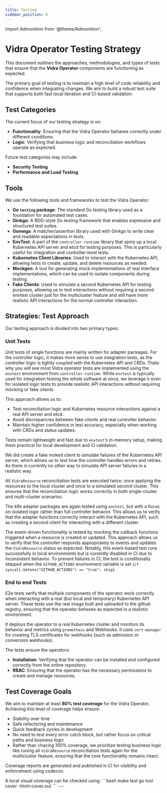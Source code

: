```yaml
---
title: Testing
sidebar_position: 6
---
```

import Admonition from '@theme/Admonition';

# Vidra Operator Testing Strategy

This document outlines the approaches, methodologies, and types of tests that ensure that the **Vidra Operator** components are functioning as expected.

The primary goal of testing is to maintain a high level of code reliability and confidence when integrating changes. We aim to build a robust test suite that supports both fast local iteration and CI-based validation.

## Test Categories

The current focus of our testing strategy is on:

- **Functionality**: Ensuring that the Vidra Operator behaves correctly under different conditions.
- **Logic**: Verifying that business logic and reconciliation workflows operate as expected.

Future test categories may include:

- **Security Testing**
- **Performance and Load Testing**

## Tools

We use the following tools and frameworks to test the Vidra Operator:

- **Go `testing` package**: The standard Go testing library used as a foundation for automated test cases.
- **Ginkgo**: A BDD-style Go testing framework that enables expressive and structured test suites.
- **Gomega**: A matcher/assertion library used with Ginkgo to write clear and readable expectations in tests.
- **EnvTest**: A part of the `controller-runtime` library that spins up a local Kubernetes API server and etcd for testing purposes. This is particularly useful for integration and controller-level tests.
- **Kubernetes Client Libraries**: Used to interact with the Kubernetes API, allowing tests to create, update, and delete resources as needed.
- **Mockgen**: A tool for generating mock implementations of real interface implementations, which can be used to isolate components during testing.
- **Fake Clients**: Used to simulate a second Kubernetes API for testing purposes, allowing us to test interactions without requiring a second envtest cluster just for the multicluster feature and still have more realistic API interactions for the normal controller interaction.

## Strategies: Test Approach

Our testing approach is divided into two primary types:

### Unit Tests

Unit tests of single functions are mainly written for adapter packages. For the controller logic, it makes more sense to use integration tests, as the controller logic is tightly coupled with the Kubernetes API and CRDs.
Thats why you will see most Vidra operator tests are implemented using the `envtest` environment from `controller-runtime`. While `envtest` is typically used for integration testing the whole software at once, we leverage it even for isolated logic tests to provide realistic API interactions without requiring mocking or fake clients.

This approach allows us to:

- Test reconciliation logic and Kubernetes resource interactions against a real API server and etcd.
- Avoid discrepancies between fake clients and real controller behavior.
- Maintain higher confidence in test accuracy, especially when working with CRDs and status updates.

Tests remain lightweight and fast due to `envtest`’s in-memory setup, making them practical for local development and CI validation.

We did create a fake moked client to simulate failures of the Kubernetes API server, which allows us to test how the controller handles errors and retries. As there is currently no other way to simulate API server failures in a realistic way.

All `VidraResource` reconciliation tests are executed twice: once applying the resources to the local cluster and once to a simulated second cluster. This ensures that the reconciliation logic works correctly in both single-cluster and multi-cluster scenarios. 

The k8s adapter packages are again tested using `envtest`, but with a focus on isolated logic rather than full controller behavior. This allows us to verify that the adapter functions correctly interact with the Kubernetes API, such as creating a second client for interacting with a different cluster.

The event-driven functionality is tested by mocking the callback functions triggered when a resource is created or updated. This approach allows us to verify that the controller responds appropriately to events and updates the `VidraResource` status as expected. Notably, this event-based test runs successfully in local environments but is currently disabled in CI due to inconsistent behavior. To prevent failures in CI, the test is conditionally skipped when the `GITHUB_ACTIONS` environment variable is set (`if syscall.Getenv("GITHUB_ACTIONS") == "true": skip`).

### End to end Tests

E2e tests verify that multiple components of the operator work correctly when interacting with a real (but local and temporary) Kubernetes API server. These tests use the real image built and uploaded to the github registry, ensuring that the operator behaves as expected in a realistic environment.

It deploys the operator to a real Kubernetes cluster and monitors its behavior and metrics using `prometheus` and Webhooks. It uses `cert-manager` for creating TLS certificates for webhooks (such as admission or conversion webhooks). 

The tests ensure the operators:
- **Installation**: Verifying that the operator can be installed and configured correctly from the online repository.
- **RBAC**: Ensuring that the operator has the necessary permissions to create and manage resources.

## Test Coverage Goals

We aim to maintain at least **80% test coverage** for the Vidra Operator. Achieving this level of coverage helps ensure:

- Stability over time
- Safe refactoring and maintenance
- Quick feedback cycles in development
- No need to test every error catch block, but rather focus on critical paths and business logic
- Rather than chacing 100% coverage, we prioritize testing business logic like runing all `VidraResource` reconciliation tests again for the multicluster feature, ensuring that the core functionality remains intact.

Coverage reports are generated and published in CI for visibility and enforcement using codecov.

<Admonition type="note" title="Local Coverage Check">
A local visual coverage can be checked using:
```bash
make test
go tool cover -html=cover.out
```
</Admonition>
---

